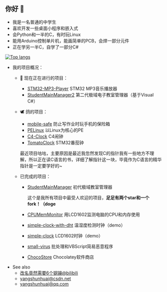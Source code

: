 ## 你好 👋

* 我是一名普通的中学生
* 喜欢开发一些桌面小程序和嵌入式
* 会Python和一半的C，有时玩Linux
* 能用Arduino控制单片机，能画简单的PCB，会焊一部分元件
* 正在学另一半C，自学了一部分C#

[![Top langs](https://github-readme-stats.vercel.app/api/top-langs/?username=yangshunhuai)](https://github.com/anuraghazra/github-readme-stats)


* 我的项目概况：
  - 🔭 现在正在进行的项目：
    * [STM32-MP3-Player](https://github.com、yangshunhuai/STM32-MP3-Player)
      STM32 MP3音乐播放器
    * [StudentMainManager2](https://github.com/yangshunhuai/StudentMainManager2)
      第二代极域电子教室管理器（基于Visual C#）
  
  - 🕊 鸽的项目：
    * [mobile-safe](https://github.com/yangshunhuai/mobile-safe)
      防止写作业时玩手机的保险箱
    * [PELinux](https://github.com/yangshunhuai/PELinux)
      以Linux为核心的PE
    * [C4-Clock](https://github.com/yangshunhuai/C4-Clock)
      C4闹钟
    * [TomatoClock](https://github.com/yangshunhuai/TomatoClock)
      STM32番茄钟
    
    最近项目咕咕，主要原因是最近我忽然发现C的指针我有一些地方不理解，所以正在读C语言的书，详细了解指针这一块，毕竟作为C语言的精华指针是一定要学好的~
  
  - 已完成的项目：
    * [StudentMainManager](https://github.com/yangshunhuai/StudentMainManager)
      初代极域教室管理器
      
      这个是我所有项目中最受人欢迎的项目，**足足有两个star和一个fork！（doge**
    * [CPUMemMonitor](https://github.com/yangshunhuai/ArduinoProjects/tree/main/projects/CPUMemMonitor)
      用LCD1602监测电脑的CPU和内存使用
    * [simple-clock-with-dht](https://github.com/yangshunhuai/ArduinoProjects/tree/main/projects/simple-clock-with-dht)
      温湿度检测时钟（demo）
    * [simple-clock](https://github.com/yangshunhuai/ArduinoProjects/tree/main/projects/simple-clock)
      LCD1602时钟（demo）
    * [small-virus](https://github.com/yangshunhuai/small-virus)
      批处理和VBScript简易恶意程序
    * [ChocoStore](https://github.com/yangshunhuai/ChocoStore)
      Chocolatey软件商店
* See also
  - [改名竟然需要6个钢镚@bilibili](https://space.bilibili.com/551883534)
  - [yangshunhuai@csdn.net](https://blog.csdn.net/michael_pipi)
  - yangshunhuai@qq.com
<!--
**yangshunhuai/yangshunhuai** is a ✨ _special_ ✨ repository because its `README.md` (this file) appears on your GitHub profile.

Here are some ideas to get you started:

- 🔭 I’m currently working on ...
- 🌱 I’m currently learning ...
- 👯 I’m looking to collaborate on ...
- 🤔 I’m looking for help with ...
- 💬 Ask me about ...
- 📫 How to reach me: ...
- 😄 Pronouns: ...
- ⚡ Fun fact: ...
-->
